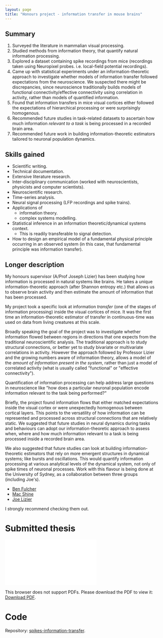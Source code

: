 ```yaml
---
layout: page
title: "Honours project - information transfer in mouse brains"
---
```


## Summary

1. Surveyed the literature in mammalian visual processing.
2. Studied methods from information theory, that quantify natural information
processing.
2. Explored a dataset containing spike recordings from mice (recordings taken 
using Neuropixel probes. i.e. local-field potential recordings).
3. Came up with statistical experiments under an information-theoretic approach
to investigate whether models of information transfer followed expectations from
the neuroscience. We suspected there might be discrepancies, since neuroscience
traditionally builds models of functional connectivity/effective connectivity 
using correlation in activity, rather than models of quantified information.
4. Found that information transfers in mice visual cortices either followed the 
expectations of hierarchical processing or were surprisingly homogenous.
5. Recommended future studies in task-related datasets to ascertain how much
information *relevant to a task* is being processed in a recorded brain area.
6. Recommended future work in building information-theoretic estimators tailored
to neuronal population dynamics.

## Skills gained 

- Scientific writing.
- Technical documentation.
- Extensive literature research. 
- Inter-disciplinary communication (worked with neuroscientists, physicists and
computer scientists).
- Neuroscientific research.
- Time-series analysis.
- Neural signal processing (LFP recordings and spike trains).
- Applications of 
    - information theory.
    - complex systems modelling.
- Statistical inference in an information theoretic/dynamical systems context.
    - This is readily transferable to signal detection.
- How to design an empirical model of a fundamental physical principle
occurring in an observed system (in this case, that fundamental principle was
information transfer).

## Longer description

My honours supervisor (A/Prof Joseph Lizier) has been studying how information 
is processed in natural systems like brains. He takes a unique 
information-theoretic approach (after Shannon entropy etc.) that allows us to
observe brain activity and then estimate the amount of information that has been
processed.

My project took a specific look at information *transfer* (one of the stages of
information processing) inside the visual cortices of mice. It was the first
time an information-theoretic estimator of transfer in continuous-time was used
on data from living creatures at this scale.

Broadly speaking the goal of the project was to investigate whether information
flowed between regions in directions that one expects from the traditional
neuroscientific analysis. The traditional approach is to study structural 
connections, or better yet to study bivariate or multivariate correlations in 
activity. However the approach followed by Professor Lizier and the growing 
numbers aware of information theory, allows a model of the 
*amount of information present in the system*, rather than just a model of 
correlated activity (what is usually called "functional" or "effective 
connectivity").

Quantification of information processing can help address large questions in 
neuroscience like "how does a particular neuronal population encode information
relevant to the task being performed?"

Briefly, the project found information flows that either matched expectations
inside the visual cortex or were unexpectedly homogenous between cortical 
layers. This points to the versatility of how information can be represented
and processed across structural connections that are relatively static. We 
suggested that future studies in neural dynamics during tasks and behaviours 
can adopt our information-theoretic approach to assess when, where and how much
information relevant to a task is being processed inside a recorded brain area.

We also suggested that future studies can look at building information-theoretic
estimators that rely on more emergent structures in dynamical systems; like
bursts and oscillations. This would quantify information processing at various
analytical levels of the dynamical system, not only of spike times of neuronal 
processes. Work with this flavour is being done at the University of Sydney,
as a collaboration between three groups (including Joe's).
- [Ben Fulcher](https://dynamicsandneuralsystems.github.io/)
- [Mac Shine](https://shine-lab.org/research/)
- [Joe Lizier](https://www.sydney.edu.au/engineering/about/our-people/academic-staff/joseph-lizier.html)

I strongly recommend checking them out.

# Submitted thesis

<object data="{{site.github.url}}/assets/pdf/honours-thesis.pdf"
type="application/pdf" width="700px" height="700px">
    <embed src="{{site.github.url}}/assets/pdf/honours-thesis.pdf">
    <p>This browser does not support PDFs. Please download the PDF to view it:
        <a href="{{site.github.url}}/assets/pdf/honours-thesis.pdf">
            Download PDF</a>.
    </p>
    </embed>
</object>

# Code

Repository: 
[spikes-information-transfer](https://github.com/preqon/spikes-information-transfer).
